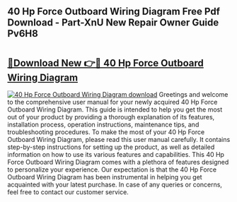 ## 40 Hp Force Outboard Wiring Diagram Free Pdf Download - Part-XnU New Repair Owner Guide Pv6H8

# <h2><a href="http://dfokhh.blite.top/?on=40+Hp+Force+Outboard+Wiring+Diagram">🔗Download New 👉🔴 40 Hp Force Outboard Wiring Diagram</a></h2>

[![40 Hp Force Outboard Wiring Diagram download](https://i.imgur.com/lujVjoI.png)](http://dfokhh.blite.top/?on=40+Hp+Force+Outboard+Wiring+Diagram)
Greetings and welcome to the comprehensive user manual for your newly acquired 40 Hp Force Outboard Wiring Diagram. This guide is intended to help you get the most out of your product by providing a thorough explanation of its features, installation process, operation instructions, maintenance tips, and troubleshooting procedures. To make the most of your 40 Hp Force Outboard Wiring Diagram, please read this user manual carefully. It contains step-by-step instructions for setting up the product, as well as detailed information on how to use its various features and capabilities. This 40 Hp Force Outboard Wiring Diagram comes with a plethora of features designed to personalize your experience. Our expectation is that the 40 Hp Force Outboard Wiring Diagram has been instrumental in helping you get acquainted with your latest purchase. In case of any queries or concerns, feel free to contact our customer service.
